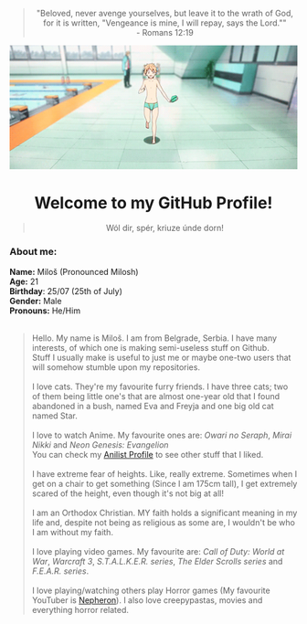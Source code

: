 <center>

> "Beloved, never avenge yourselves, but leave it to the wrath of God, for it is written, "Vengeance is mine, I will repay, says the Lord."" <br> - Romans 12:19

![Profile Banner](../assets/b7427bc1c077fe460d4d99bc5eb075311736359a_hq.gif)
</center>
<h1 align=center> Welcome to my GitHub Profile!</h1>
<center>

> Wól dir, spér, kriuze únde dorn!
</center>
<h3>About me:</h3>
<div>
<b>Name:</b> Miloš (Pronounced Milosh)<br><b>Age:</b> 21<br><b>Birthday</b>: 25/07 (25th of July)<br><b>Gender:</b> Male<br><b>Pronouns:</b> He/Him<br>
</div>
<br>

> Hello. My name is Miloš. I am from Belgrade, Serbia. I have many interests, of which one is making semi-useless stuff on Github.<br>Stuff I usually make is useful to just me or maybe one-two users that will somehow stumble upon my repositories.<br><br> I love cats. They're my favourite furry friends. I have three cats; two of them being little one's that are almost one-year old that I found abandoned in a bush, named Eva and Freyja and one big old cat named Star.<br><br>I love to watch Anime. My favourite ones are: <i>Owari no Seraph</i>, <i>Mirai Nikki</i> and <i>Neon Genesis: Evangelion</i><br>You can check my [Anilist Profile](https://anilist.co/user/MVukanichh/) to see other stuff that I liked.<br><br>I have extreme fear of heights. Like, really extreme. Sometimes when I get on a chair to get something (Since I am 175cm tall), I get extremely scared of the height, even though it's not big at all!<br><br>I am an Orthodox Christian. MY faith holds a significant meaning in my life and, despite not being as religious as some are, I wouldn't be who I am without my faith.<br><br>I love playing video games. My favourite are: <i>Call of Duty: World at War</i>, <i>Warcraft 3</i>, <i>S.T.A.L.K.E.R. series</i>, <i>The Elder Scrolls series</i> and <i>F.E.A.R. series</i>.<br><br>I love playing/watching others play Horror games (My favourite YouTuber is [Nepheron](https://youtube.com/@Nepheron)). I also love creepypastas, movies and everything horror related.

